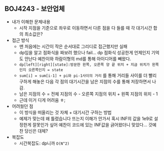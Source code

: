 ## BOJ4243 - 보안업체

- 내가 이해한 문제내용
  - 시작 지점을 기준으로 좌우로 이동하면서 다른 점을 다 들를 때 각 대기시간 합의 최소값은?
- 접근 방식
  - 맨 처음에는 시간이 작은 순서대로 그리디로 접근했지만 실패
  - dp임을 알고 점화식을 짜보려 했으나 fail... dp 점화식 성공한게 언제인지 기억도 안난다 예찬이와 하람이형의 md를 통해 아이디어를 빼왔다.
  - `dp[left][right][state]:방문한 왼쪽, 오른쪽 양 끝 위치 + 지금 위치가 왼쪽인지 오른쪽인지 = state`
  - `sum[i] = sum[i-1] + pi와 pi-1사이의 거리` 를 통해 거리들 사이를 더 빨리 구하게 해놓은 다음 각 점의 대기시간을 남은 지점의 수를 통해 저장하면서 나감.
  - 남은 지점의 수 = 전체 지점의 수 - 오른쪽 지점의 위치 + 왼쪽 지점의 위치 - 1
  - 근데 이거 디게 어려움 ㅎ; 
- 어려웠던 점
  - 이 방식을 떠올리는 것 자체 + 대기시간 구하는 방법
  - 예제가 맞는데 왜 틀렸습니다 뜨는지 이해가 안가서 혹시 INF의 값을 1e9로 설정한게 잘못인가 싶어 예찬이 코드에 있는 INF값을 긁어왔더니 맞았다... 갓예찬 당신은 대체?
- 복잡도
  - 시간복잡도:  dp니까 `O(N^2)`
